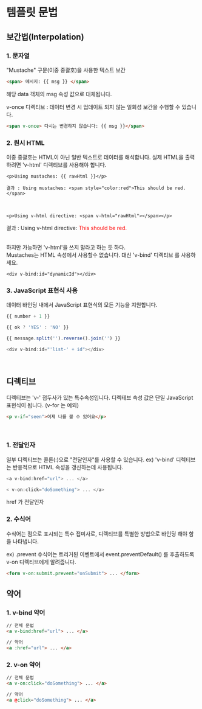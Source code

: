 # 템플릿 문법

## 보간법(Interpolation)

### 1. 문자열

"Mustache" 구문(이중 중괄호)을 사용한 텍스트 보간
```html
<span> 메시지: {{ msg }} </span>
```
해당 data 객체의 msg 속성 값으로 대체됩니다. 
<br>

v-once 디렉티브 : 데이터 변경 시 업데이트 되지 않는 일회성 보간을 수행할 수 있습니다.
```html
<span v-once> 다시는 변경하지 않습니다: {{ msg }}</span>
```

### 2. 원시 HTML

이중 중괄호는 HTML이 아닌 일반 텍스트로 데이터를 해석합니다. 
실제 HTML을 출력하려면 'v-html' 디렉티브를 사용해야 합니다.

```pug
<p>Using mustaches: {{ rawHtml }}</p>
```
```
결과 : Using mustaches: <span style="color:red">This should be red.</span>
```
<br>

```
<p>Using v-html directive: <span v-html="rawHtml"></span></p>
```
결과 : Using v-html directive: <span style="color:red">This should be red.</span>

<br>
하지만 가능하면 'v-html'을 쓰지 말라고 하는 듯 하다. 

<br>
Mustaches는 HTML 속성에서 사용할수 없습니다.
대신 'v-bind' 디렉티브 를 사용하세요.

```pug
<div v-bind:id="dynamicId"></div>
```

### 3. JavaScript 표현식 사용

데이터 바인딩 내에서 JavaScript 표현식의 모든 기능을 지원합니다.

```javascript
{{ number + 1 }}

{{ ok ? 'YES' : 'NO' }}

{{ message.split('').reverse().join('') }}

<div v-bind:id="'list-' + id"></div>
```
<br>

## 디렉티브

디렉티브는 'v-' 접두사가 있는 특수속성입니다. 디렉테브 속성 값은 단일 JavaScript 표현식이 됩니다. (v-for 는 예외)

```html
<p v-if="seen">이제 나를 볼 수 있어요</p>
```
<br>

### 1. 전달인자

일부 디렉티브는 콜론(:)으로 "전달인자"를 사용할 수 있습니다.
ex) 'v-bind' 디렉티브는 반응적으로 HTML 속성을 갱신하는데 사용됩니다.

```javascript
<a v-bind:href="url"> ... </a>
```
```javascript
< v-on:click="doSomething"> ... </a>
```
href 가 전달인자
<br>

### 2. 수식어

수식어는 점으로 표시되는 특수 접미사로, 디렉티브를 특별한 방법으로 바인딩 해야 함을 나타냅니다.
<br>

ex) .prevent 수식어는 트리거된 이벤트에서 event.preventDefault() 를 후촐하도록 v-on 디렉티브에게 알려줍니다.
```html
<form v-on:submit.prevent="onSubmit"> ... </form>
```

## 약어

### 1. v-bind 약어

```html
// 전체 문법
<a v-bind:href="url"> ... </a>

// 약어
<a :href="url"> ... </a>
```

### 2. v-on 약어

```html
// 전체 문법
<a v-on:click="doSomething"> ... </a>

// 약어
<a @click="doSomething"> ... </a>
```








